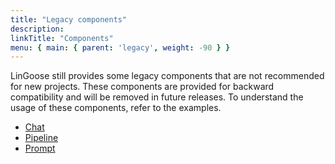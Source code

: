 ```yaml
---
title: "Legacy components"
description:
linkTitle: "Components"
menu: { main: { parent: 'legacy', weight: -90 } }
---
```


LinGoose still provides some legacy components that are not recommended for new projects. These components are provided for backward compatibility and will be removed in future releases. To understand the usage of these components, refer to the examples.

- [Chat](https://github.com/rsest/lingoose/tree/main/examples/chat)
- [Pipeline](https://github.com/rsest/lingoose/tree/main/examples/pipeline)
- [Prompt](https://github.com/rsest/lingoose/tree/main/examples/prompt)